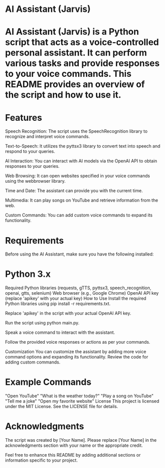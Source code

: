 # AI Assistant (Jarvis)
# AI Assistant (Jarvis) is a Python script that acts as a voice-controlled personal assistant. It can perform various tasks and provide responses to your voice commands. This README provides an overview of the script and how to use it.

# Features
Speech Recognition: The script uses the SpeechRecognition library to recognize and interpret voice commands.

Text-to-Speech: It utilizes the pyttsx3 library to convert text into speech and respond to your queries.

AI Interaction: You can interact with AI models via the OpenAI API to obtain responses to your queries.

Web Browsing: It can open websites specified in your voice commands using the webbrowser library.

Time and Date: The assistant can provide you with the current time.

Multimedia: It can play songs on YouTube and retrieve information from the web.

Custom Commands: You can add custom voice commands to expand its functionality.

# Requirements
Before using the AI Assistant, make sure you have the following installed:

# Python 3.x
Required Python libraries (requests, gTTS, pyttsx3, speech_recognition, openai, gtts, selenium)
Web browser (e.g., Google Chrome)
OpenAI API key (replace 'apikey' with your actual key)
How to Use
Install the required Python libraries using pip install -r requirements.txt.

Replace 'apikey' in the script with your actual OpenAI API key.

Run the script using python main.py.

Speak a voice command to interact with the assistant.

Follow the provided voice responses or actions as per your commands.

Customization
You can customize the assistant by adding more voice command options and expanding its functionality. Review the code for adding custom commands.

# Example Commands
"Open YouTube"
"What is the weather today?"
"Play a song on YouTube"
"Tell me a joke"
"Open my favorite website"
License
This project is licensed under the MIT License. See the LICENSE file for details.

# Acknowledgments
The script was created by [Your Name].
Please replace [Your Name] in the acknowledgments section with your name or the appropriate credit.

Feel free to enhance this README by adding additional sections or information specific to your project.
